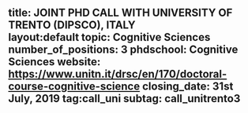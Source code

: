 title: JOINT PHD CALL WITH UNIVERSITY OF TRENTO (DIPSCO), ITALY  
layout:default
topic: Cognitive Sciences
number_of_positions: 3
phdschool: Cognitive Sciences
website: https://www.unitn.it/drsc/en/170/doctoral-course-cognitive-science 
closing_date: 31st July, 2019
tag:call_uni
subtag: call_unitrento3
---
